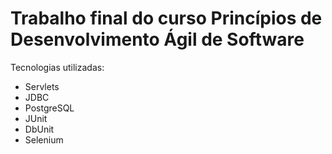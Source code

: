 # Trabalho final do curso Princípios de Desenvolvimento Ágil de Software

Tecnologias utilizadas:

- Servlets
- JDBC
- PostgreSQL
- JUnit
- DbUnit
- Selenium
